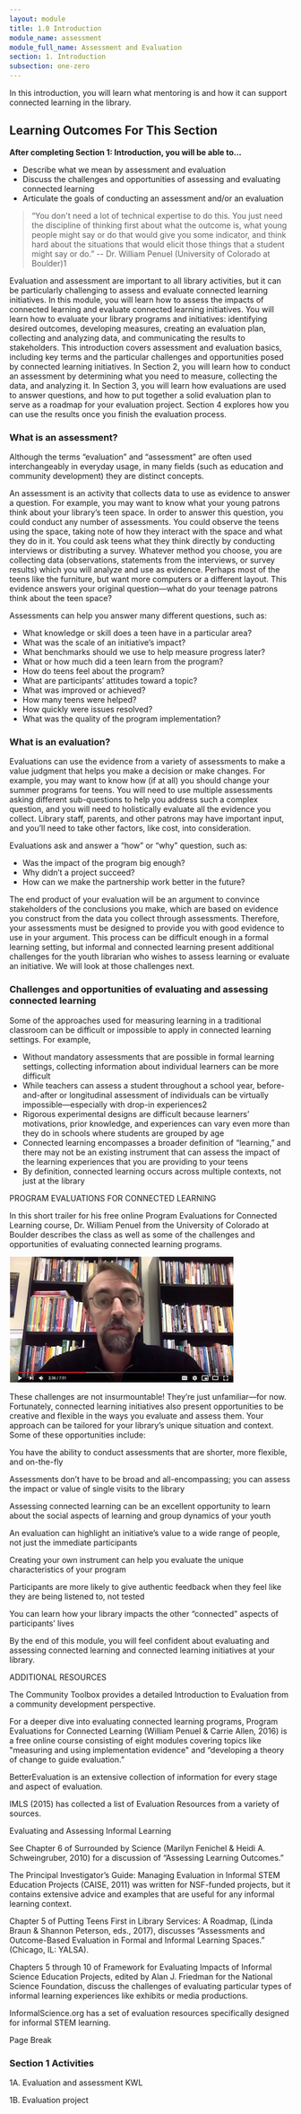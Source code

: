 ```yaml
---
layout: module
title: 1.0 Introduction
module_name: assessment
module_full_name: Assessment and Evaluation
section: 1. Introduction
subsection: one-zero
---
```


In this introduction, you will learn what mentoring is and how it can support connected learning in the library.

## Learning Outcomes For This Section

**After completing Section 1: Introduction, you will be able to...**
<ul class="fancy">
  <li>Describe what we mean by assessment and evaluation</li>
  <li>Discuss the challenges and opportunities of assessing and evaluating connected learning</li>
  <li>Articulate the goals of conducting an assessment and/or an evaluation</li>
</ul>

>“You don't need a lot of technical expertise to do this. You just need the discipline of thinking first about what the outcome is, what young people might say or do that would give you some indicator, and think hard about the situations that would elicit those things that a student might say or do.” -- Dr. William Penuel (University of Colorado at Boulder)1

Evaluation and assessment are important to all library activities, but it can be particularly challenging to assess and evaluate connected learning initiatives. In this module, you will learn how to assess the impacts of connected learning and evaluate connected learning initiatives. You will learn how to evaluate your library programs and initiatives: identifying desired outcomes, developing measures, creating an evaluation plan, collecting and analyzing data, and communicating the results to stakeholders. This introduction covers assessment and evaluation basics, including key terms and the particular challenges and opportunities posed by connected learning initiatives. In Section 2, you will learn how to conduct an assessment by determining what you need to measure, collecting the data, and analyzing it. In Section 3, you will learn how evaluations are used to answer questions, and how to put together a solid evaluation plan to serve as a roadmap for your evaluation project. Section 4 explores how you can use the results once you finish the evaluation process.  

### What is an assessment?  

Although the terms “evaluation” and “assessment” are often used interchangeably in everyday usage, in many fields (such as education and community development) they are distinct concepts.  

An assessment is an activity that collects data to use as evidence to answer a question. For example, you may want to know what your young patrons think about your library’s teen space. In order to answer this question, you could conduct any number of assessments. You could observe the teens using the space, taking note of how they interact with the space and what they do in it. You could ask teens what they think directly by conducting interviews or distributing a survey. Whatever method you choose, you are collecting data (observations, statements from the interviews, or survey results) which you will analyze and use as evidence. Perhaps most of the teens like the furniture, but want more computers or a different layout. This evidence answers your original question—what do your teenage patrons think about the teen space?  

Assessments can help you answer many different questions, such as: 
- What knowledge or skill does a teen have in a particular area?  
- What was the scale of an initiative’s impact?  
- What benchmarks should we use to help measure progress later?  
- What or how much did a teen learn from the program?  
- How do teens feel about the program? 
- What are participants’ attitudes toward a topic? 
- What was improved or achieved?  
- How many teens were helped?  
- How quickly were issues resolved?  
- What was the quality of the program implementation? 

### What is an evaluation? 

Evaluations can use the evidence from a variety of assessments to make a value judgment that helps you make a decision or make changes. For example, you may want to know how (if at all) you should change your summer programs for teens. You will need to use multiple assessments asking different sub-questions to help you address such a complex question, and you will need to holistically evaluate all the evidence you collect. Library staff, parents, and other patrons may have important input, and you’ll need to take other factors, like cost, into consideration. 

Evaluations ask and answer a “how” or “why” question, such as:  
- Was the impact of the program big enough?  
- Why didn’t a project succeed?  
- How can we make the partnership work better in the future?  

The end product of your evaluation will be an argument to convince stakeholders of the conclusions you make, which are based on evidence you construct from the data you collect through assessments. Therefore, your assessments must be designed to provide you with good evidence to use in your argument. This process can be difficult enough in a formal learning setting, but informal and connected learning present additional challenges for the youth librarian who wishes to assess learning or evaluate an initiative. We will look at those challenges next.  

### Challenges and opportunities of evaluating and assessing connected learning 

Some of the approaches used for measuring learning in a traditional classroom can be difficult or impossible to apply in connected learning settings. For example, 
- Without mandatory assessments that are possible in formal learning settings, collecting information about individual learners can be more difficult 
- While teachers can assess a student throughout a school year, before-and-after or longitudinal assessment of individuals can be virtually impossible—especially with drop-in experiences2 
- Rigorous experimental designs are difficult because learners’ motivations, prior knowledge, and experiences can vary even more than they do in schools where students are grouped by age 
- Connected learning encompasses a broader definition of “learning,” and there may not be an existing instrument that can assess the impact of the learning experiences that you are providing to your teens 
- By definition, connected learning occurs across multiple contexts, not just at the library 

<div class="explanatory">
  <p><span class="box-title">PROGRAM EVALUATIONS FOR CONNECTED LEARNING</span></p> 
<p>In this short trailer for his free online Program Evaluations for Connected Learning course, Dr. William Penuel from the University of Colorado at Boulder describes the class as well as some of the challenges and opportunities of evaluating connected learning programs.</p>
<span><a href="https://youtu.be/u6rguxNk8kY"><img src="https://github.com/ConnectedLib/Connected-Learning-Modules/blob/master/images/assessment_section-1-0.jpg"/></a></span>
</div>


These challenges are not insurmountable! They’re just unfamiliar—for now. Fortunately, connected learning initiatives also present opportunities to be creative and flexible in the ways you evaluate and assess them. Your approach can be tailored for your library’s unique situation and context. Some of these opportunities include:  

You have the ability to conduct assessments that are shorter, more flexible, and on-the-fly 

Assessments don’t have to be broad and all-encompassing; you can assess the impact or value of single visits to the library 

Assessing connected learning can be an excellent opportunity to learn about the social aspects of learning and group dynamics of your youth 

An evaluation can highlight an initiative’s value to a wide range of people, not just the immediate participants 

Creating your own instrument can help you evaluate the unique characteristics of your program 

Participants are more likely to give authentic feedback when they feel like they are being listened to, not tested 

You can learn how your library impacts the other “connected” aspects of participants’ lives 

By the end of this module, you will feel confident about evaluating and assessing connected learning and connected learning initiatives at your library.  

ADDITIONAL RESOURCES 

The Community Toolbox provides a detailed Introduction to Evaluation from a community development perspective.  

For a deeper dive into evaluating connected learning programs, Program Evaluations for Connected Learning (William Penuel & Carrie Allen, 2016) is a free online course consisting of eight modules covering topics like "measuring and using implementation evidence" and “developing a theory of change to guide evaluation.”  

BetterEvaluation is an extensive collection of information for every stage and aspect of evaluation.  

IMLS (2015) has collected a list of Evaluation Resources from a variety of sources.  

Evaluating and Assessing Informal Learning 

See Chapter 6 of Surrounded by Science (Marilyn Fenichel & Heidi A. Schweingruber, 2010) for a discussion of “Assessing Learning Outcomes.” 

The Principal Investigator’s Guide: Managing Evaluation in Informal STEM Education Projects (CAISE, 2011) was written for NSF-funded projects, but it contains extensive advice and examples that are useful for any informal learning context.  

Chapter 5 of Putting Teens First in Library Services: A Roadmap, (Linda Braun & Shannon Peterson, eds., 2017), discusses “Assessments and Outcome-Based Evaluation in Formal and Informal Learning Spaces.” (Chicago, IL: YALSA). 

Chapters 5 through 10 of Framework for Evaluating Impacts of Informal Science Education Projects, edited by Alan J. Friedman for the National Science Foundation, discuss the challenges of evaluating particular types of informal learning experiences like exhibits or media productions. 

InformalScience.org has a set of evaluation resources specifically designed for informal STEM learning.  

Page Break
 

### Section 1 Activities 

1A. Evaluation and assessment KWL  

1B. Evaluation project 
